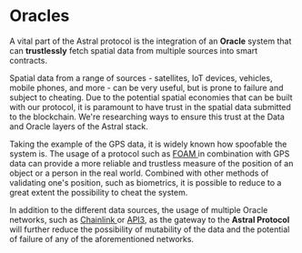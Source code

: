 # Oracles

A vital part of the Astral protocol is the integration of an **Oracle** system that can **trustlessly** fetch spatial data from multiple sources into smart contracts. 

Spatial data from a range of sources - satellites, IoT devices, vehicles, mobile phones, and more - can be very useful, but is prone to failure and subject to cheating. Due to the potential spatial economies that can be built with our protocol, it is paramount to have trust in the spatial data submitted to the blockchain. We're researching ways to ensure this trust at the Data and Oracle layers of the Astral stack.

Taking the example of the GPS data, it is widely known how spoofable the system is. The usage of a protocol such as [FOAM ](https://foam.space/)in combination with GPS data can provide a more reliable and trustless measure of the position of an object or a person in the real world. Combined with other methods of validating one's position, such as biometrics, it is possible to reduce to a great extent the possibility to cheat the system.

In addition to the different data sources, the usage of multiple Oracle networks, such as [Chainlink ](https://chain.link/)or [API3](https://api3.org/), as the gateway to the **Astral Protocol** will further reduce the possibility of mutability of the data and the potential of failure of any of the aforementioned networks.

